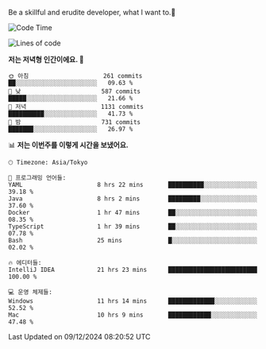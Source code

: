 Be a skillful and erudite developer, what I want to.👶

<!--START_SECTION:waka-->
![Code Time](http://img.shields.io/badge/Code%20Time-1%2C472%20hrs%2039%20mins-blue)

![Lines of code](https://img.shields.io/badge/%EC%A0%80%EB%8A%94%20%EC%97%AC%ED%83%9C%EA%B9%8C%EC%A7%80%20-918.3%20thousand%20%EC%A4%84%EC%9D%98%20%EC%BD%94%EB%93%9C%EB%A5%BC%20%EC%9E%91%EC%84%B1%ED%96%88%EC%96%B4%EC%9A%94.-blue)

**저는 저녁형 인간이에요. 🦉** 

```text
🌞 아침                     261 commits         ██░░░░░░░░░░░░░░░░░░░░░░░   09.63 % 
🌆 낮　                     587 commits         █████░░░░░░░░░░░░░░░░░░░░   21.66 % 
🌃 저녁                     1131 commits        ██████████░░░░░░░░░░░░░░░   41.73 % 
🌙 밤　                     731 commits         ███████░░░░░░░░░░░░░░░░░░   26.97 % 
```


📊 **저는 이번주를 이렇게 시간을 보냈어요.** 

```text
🕑︎ Timezone: Asia/Tokyo

💬 프로그래밍 언어들: 
YAML                     8 hrs 22 mins       ██████████░░░░░░░░░░░░░░░   39.18 % 
Java                     8 hrs 2 mins        █████████░░░░░░░░░░░░░░░░   37.60 % 
Docker                   1 hr 47 mins        ██░░░░░░░░░░░░░░░░░░░░░░░   08.35 % 
TypeScript               1 hr 39 mins        ██░░░░░░░░░░░░░░░░░░░░░░░   07.78 % 
Bash                     25 mins             █░░░░░░░░░░░░░░░░░░░░░░░░   02.02 % 

🔥 에디터들: 
IntelliJ IDEA            21 hrs 23 mins      █████████████████████████   100.00 % 

💻 운영 체제들: 
Windows                  11 hrs 14 mins      █████████████░░░░░░░░░░░░   52.52 % 
Mac                      10 hrs 9 mins       ████████████░░░░░░░░░░░░░   47.48 % 
```


 Last Updated on 09/12/2024 08:20:52 UTC
<!--END_SECTION:waka-->
